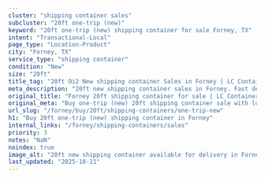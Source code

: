 ```yaml
---
cluster: "shipping container sales"
subcluster: "20ft one-trip (new)"
keyword: "20ft one-trip (new) shipping container for sale Forney, TX"
intent: "Transactional-Local"
page_type: "Location-Product"
city: "Forney, TX"
service_type: "shipping container"
condition: "New"
size: "20ft"
title_tag: "20ft Oi2 New shipping container Sales in Forney | LC Container"
meta_description: "20ft new shipping container sales in Forney. Fast delivery, competitive pricing. Serving shipping containers area. Quote ID: FHW. Call (214) 524-4168 for your free quote today."
original_title: "Forney 20ft shipping container for sale | LC Container"
original_meta: "Buy one-trip (new) 20ft shipping container sale with local delivery in Forney, TX. LC Container — local Since 2003. Request a fast quote today."
url_slug: "/forney/buy/20ft/shipping-containers/one-trip-new"
h1: "Buy 20ft one-trip (new) shipping container in Forney"
internal_links: "/forney/shipping-containers/sales"
priority: 3
notes: "NaN"
noindex: true
image_alt: "20ft new shipping container available for delivery in Forney"
last_updated: "2025-10-21"
---
```


<!-- TODO: Add unique city/inventory copy, images, and internal links here. -->

